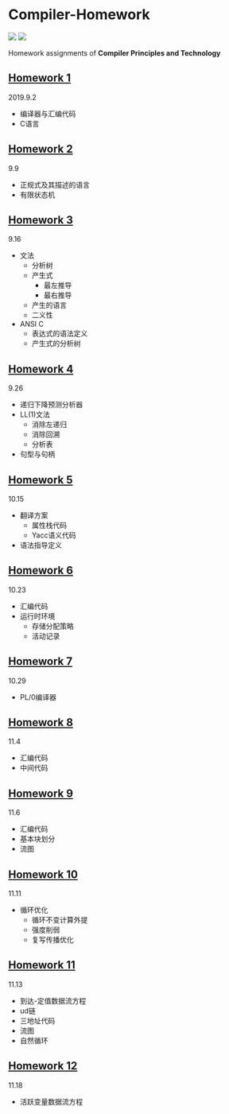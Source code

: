 # Compiler-Homework
[![](https://img.shields.io/badge/Homework-@lyc0930-informational.svg?style=flat)](https://github.com/lyc0930) ![](https://img.shields.io/badge/USTC-2019Fall-critical.svg?style=flat)

Homework assignments of **Compiler Principles and Technology**

## [Homework 1](https://github.com/lyc0930/Compiler-Homework/tree/master/Homework1)
2019.9.2
- 编译器与汇编代码
- C语言

## [Homework 2](https://github.com/lyc0930/Compiler-Homework/tree/master/Homework2)
9.9
- 正规式及其描述的语言
- 有限状态机

## [Homework 3](https://github.com/lyc0930/Compiler-Homework/tree/master/Homework3)
9.16
- 文法
    - 分析树
    - 产生式
        - 最左推导
        - 最右推导
    - 产生的语言
    - 二义性
- ANSI C
    - 表达式的语法定义
    - 产生式的分析树

## [Homework 4](https://github.com/lyc0930/Compiler-Homework/tree/master/Homework4)
9.26
- 递归下降预测分析器
- LL(1)文法
    - 消除左递归
    - 消除回溯
    - 分析表
- 句型与句柄

## [Homework 5](https://github.com/lyc0930/Compiler-Homework/tree/master/Homework5)
10.15
- 翻译方案
    - 属性栈代码
    - Yacc语义代码
- 语法指导定义

## [Homework 6](https://github.com/lyc0930/Compiler-Homework/tree/master/Homework6)
10.23
- 汇编代码
- 运行时环境
    - 存储分配策略
    - 活动记录

## [Homework 7](https://github.com/lyc0930/Compiler-Homework/tree/master/Homework7)
10.29
- PL/0编译器

## [Homework 8](https://github.com/lyc0930/Compiler-Homework/tree/master/Homework8)
11.4
- 汇编代码
- 中间代码

## [Homework 9](https://github.com/lyc0930/Compiler-Homework/tree/master/Homework9)
11.6
- 汇编代码
- 基本块划分
- 流图

## [Homework 10](https://github.com/lyc0930/Compiler-Homework/tree/master/Homework10)
11.11
- 循环优化
    - 循环不变计算外提
    - 强度削弱
    - 复写传播优化

## [Homework 11](https://github.com/lyc0930/Compiler-Homework/tree/master/Homework11)
11.13
- 到达-定值数据流方程
- ud链
- 三地址代码
- 流图
- 自然循环

## [Homework 12](https://github.com/lyc0930/Compiler-Homework/tree/master/Homework12)
11.18
- 活跃变量数据流方程